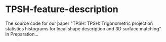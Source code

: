 # TPSH-feature-description
The source code for our paper "TPSH: TPSH: Trigonometric projection statistics histograms for local shape description and 3D surface matching"
In Preparation...
